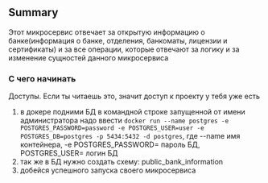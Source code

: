 #
## Summary

Этот микросервис отвечает за открытую информацию о банке(информация о банке, отделения, банкоматы, лицензии и сертификаты) и за все операции, 
которые отвечают за логику и за изменение сущностей данного микросервиса

### С чего начинать

Доступы. Если ты читаешь это, значит доступ к проекту у тебя уже есть
<ol>
<li>в докере подними БД в командной строке запущенной от имени администратора надо ввести <code>docker run --name postgres -e POSTGRES_PASSWORD=password -e POSTGRES_USER=user -e POSTGRES_DB=postgres -p 5434:5432 -d postgres</code>, где --name имя контейнера, -e POSTGRES_PASSWORD= пароль БД,  POSTGRES_USER= логин БД</li>
<li>так же в БД нужно создать схему: public_bank_information</li>
<li>добейся успешного запуска своего микросервиса</li>
</ol>